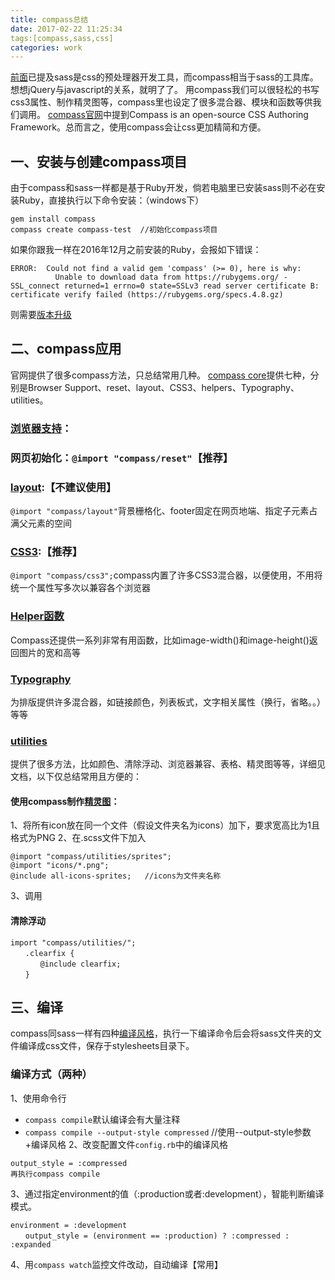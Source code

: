 ```yaml
---
title: compass总结
date: 2017-02-22 11:25:34
tags:[compass,sass,css]
categories: work
---
```


[前面](https://leahshi.github.io/2017/02/15/sass%E6%80%BB%E7%BB%93/)已提及sass是css的预处理器开发工具，而compass相当于sass的工具库。想想jQuery与javascript的关系，就明了了。
用compass我们可以很轻松的书写css3属性、制作精灵图等，compass里也设定了很多混合器、模块和函数等供我们调用。
[compass官网](http://compass-style.org/)中提到Compass is an open-source CSS Authoring Framework。总而言之，使用compass会让css更加精简和方便。

<!-- more -->

## 一、安装与创建compass项目
由于compass和sass一样都是基于Ruby开发，倘若电脑里已安装sass则不必在安装Ruby，直接执行以下命令安装：（windows下）
```
gem install compass
compass create compass-test  //初始化compass项目
```
如果你跟我一样在2016年12月之前安装的Ruby，会报如下错误：
```
ERROR:  Could not find a valid gem 'compass' (>= 0), here is why:
          Unable to download data from https://rubygems.org/ - SSL_connect returned=1 errno=0 state=SSLv3 read server certificate B: certificate verify failed (https://rubygems.org/specs.4.8.gz)
```
则需要[版本升级](https://gist.github.com/luislavena/f064211759ee0f806c88)


## 二、compass应用
官网提供了很多compass方法，只总结常用几种。
[compass core](http://compass-style.org/reference/compass/)提供七种，分别是Browser Support、reset、layout、CSS3、helpers、Typography、utilities。
### [浏览器支持](http://compass-style.org/reference/compass/support/)：

### 网页初始化：`@import "compass/reset"`【推荐】

### [layout](http://compass-style.org/reference/compass/layout/):【不建议使用】
`@import "compass/layout"`背景栅格化、footer固定在网页地端、指定子元素占满父元素的空间

### [CSS3](http://compass-style.org/reference/compass/css3/):【推荐】
`@import "compass/css3";`compass内置了许多CSS3混合器，以便使用，不用将统一个属性写多次以兼容各个浏览器

### [Helper函数](http://compass-style.org/reference/compass/helpers/)
Compass还提供一系列非常有用函数，比如image-width()和image-height()返回图片的宽和高等

### [Typography](http://compass-style.org/reference/compass/typography/)
为排版提供许多混合器，如链接颜色，列表板式，文字相关属性（换行，省略。。）等等

### [utilities](http://compass-style.org/reference/compass/utilities/)
提供了很多方法，比如颜色、清除浮动、浏览器兼容、表格、精灵图等等，详细见文档，以下仅总结常用且方便的：
#### 使用compass制作[精灵图](http://compass-style.org/help/tutorials/spriting/)：
1、将所有icon放在同一个文件（假设文件夹名为icons）加下，要求宽高比为1且格式为PNG
2、在.scss文件下加入
```
@import "compass/utilities/sprites";
@import "icons/*.png";
@include all-icons-sprites;   //icons为文件夹名称
```
3、调用
#### 清除浮动
```
import "compass/utilities/";
　　.clearfix {
　　　　@include clearfix;
　　}
```


## 三、编译
compass同sass一样有四种[编译风格](https://leahshi.github.io/2017/02/15/sass%E6%80%BB%E7%BB%93/)，执行一下编译命令后会将sass文件夹的文件编译成css文件，保存于stylesheets目录下。

### 编译方式（两种）
1、使用命令行
- `compass compile`默认编译会有大量注释
- `compass compile --output-style compressed` //使用--output-style参数+编译风格
2、改变配置文件`config.rb`中的编译风格
```
output_style = :compressed
再执行compass compile
```
3、通过指定environment的值（:production或者:development），智能判断编译模式。
```
environment = :development
　　output_style = (environment == :production) ? :compressed : :expanded
```
4、用`compass watch`监控文件改动，自动编译【常用】
